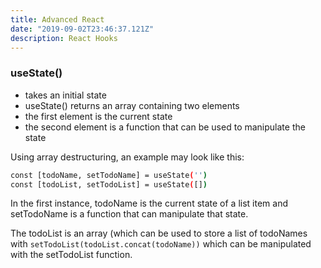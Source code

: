 ```yaml
---
title: Advanced React 
date: "2019-09-02T23:46:37.121Z"
description: React Hooks
---
```


### useState()

* takes an initial state
* useState() returns an array containing two elements
* the first element is the current state
* the second element is a function that can be used to manipulate the state

Using array destructuring, an example may look like this:
``` bash
const [todoName, setTodoName] = useState('')
const [todoList, setTodoList] = useState([])
```

In the first instance, todoName is the current state of a list item and setTodoName is a function that can manipulate that state. 

The todoList is an array (which can be used to store a list of todoNames with `setTodoList(todoList.concat(todoName))` which can be manipulated with the setTodoList function.